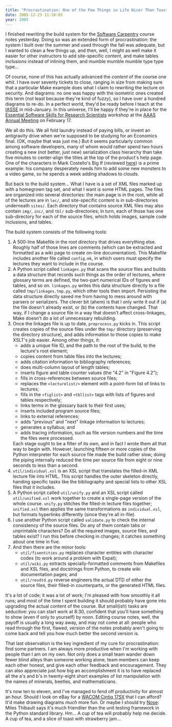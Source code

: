 ```yaml
---
title: "Procrastination: One of the Few Things in Life Nicer Than Toast"
date: 2005-12-23 11:18:03
year: 2005
---
```

I finished rewriting the build system for the <a href="http://www.third-bit.com/swc">Software Carpentry</a> course notes yesterday.  Doing so was an extended form of procrastination: the system I built over the summer and used through the fall was adequate, but I wanted to clean a few things up, and then, well, I might as well make it easier for other instructors to add site-specific content, and make tables inclusions instead of inlining them, and mumble mumble mumble type type type...

Of course, none of this has actually advanced the <em>content</em> of the course one whit.  I have over seventy tickets to close, ranging in size from making sure that a particular Make example does what I claim to rewriting the lecture on security.  And diagrams: no one was happy with the isometric ones created this term (not least because they're kind of fuzzy), so I have over a hundred diagrams to re-do. In a perfect world, they'd be ready before I teach at the <a href="http://www.softwareeng.org/">IASSE</a> in mid-January.  In this universe, I'll be happy if they're in place for the <a href="http://www.aaas.org/meetings/Annual_Meeting/02_PE/PE_06_Career_Workshops.shtml#EssentialSoftware">Essential Software Skills for Research Scientists</a> workshop at the <a href="http://www.aaas.org/meetings/Annual_Meeting/">AAAS Annual Meeting</a> on February 17.

We all do this.  We all fold laundry instead of paying bills, or invent an antigravity drive when we're supposed to be studying for an Economics final.  (OK, maybe that was just me.)  But it seems particularly common among software developers, many of whom would rather spend two hours creating a new (not better, just new) serialization class hierarchy than take five minutes to center-align the titles at the top of the product's help page.  One of the characters in Mark Costello's Big If (reviewed <a href="http://www.third-bit.com/reading.html">here</a>) is a prime example: his company desperately needs him to add some new monsters to a video game, so he spends a week adding shadows to clouds.

But back to the build system... What I have is a set of XML files marked up with a homegrown tag set, and what I want is some HTML pages.  The files are organized into several directories: the main page is in the root, while all of the lectures are in <code>lec/</code>, and site-specific content is in sub-directories underneath <code>sites/</code>.  Each directory that contains source XML files may also contain <code>img/</code>, <code>inc/</code>, and <code>tbl/</code> sub-directories; in turn, each of those has one sub-directory for each of the source files, which holds images, sample code inclusions, and tables.

The build system consists of the following tools:
<ol>
	<li>A 500-line Makefile in the root directory that drives everything else.  Roughly half of those lines are comments (which can be extracted and formatted as a wiki page to create on-line documentation).  This Makefile includes another file called <code>config.mk</code>, in which users must specify the lectures they want to include in the course.</li>
	<li>A Python script called <code>linkages.py</code> that scans the source files and builds a data structure that records such things as the order of lectures, where glossary terms are defined, the two-part numerical IDs of figures and tables, and so on. <code>linkages.py</code> writes this data structure directly to a file called <code>tmp/linkages.tmp.py</code>, which other tools then import.  Persisting the data structure directly saved me from having to mess around with parsers or serializers.  The clever bit (ahem) is that I only write it out if (a) the file doesn't already exist, or (b) the contents have changed.  That way, if I change a source file in a way that doesn't affect cross-linkages, Make doesn't do a lot of unnecessary rebuilding.</li>
	<li>Once the linkages file is up to date, <code>preprocess.py</code> kicks in.  This script creates copies of the source files under the <code>tmp/</code> directory (preserving the directory structure), and adds information to those copies to make XSLT's job easier.  Among other things, it:
<ul>
	<li>adds a unique file ID, and the path to the root of the build, to the lecture's root element;</li>
	<li>copies content from table files into the lectures;</li>
	<li>adds citation information to bibliography references;</li>
	<li>does multi-column layout of length tables;</li>
	<li>inserts figure and table counter values (the "4.2" in "Figure 4.2");</li>
	<li>fills in cross-references between source files;</li>
	<li>replaces the <code>&lt;lecturelist/&gt;</code> element with a point-form list of links to lectures;</li>
	<li>fills in the <code>&lt;figlist&gt;</code> and <code>&lt;tbllist&gt;</code> tags with lists of figures and tables respectively;</li>
	<li>links terms in the glossary back to their first uses;</li>
	<li>inserts included program source files;</li>
	<li>links to external references;</li>
	<li>adds "previous" and "next" linkage information to lectures;</li>
	<li>generates a syllabus; and</li>
	<li>adds tracing information, such as file version numbers and the time the files were processed.</li>
</ul>
Each stage ought to be a filter of its own, and in fact I wrote them all that way to begin with.  However, launching fifteen or more copies of the Python interpreter for each source file made the build rather slow; doing the piping internally reduced the time per source file from eight or nine seconds to less than a second.</li>
	<li><code>util/individual.xsl</code> is an XSL script that translates the filled-in XML lecture file into HTML.  This script handles the outer skeleton directly, handing specific tasks like the bibliography and special lists to other XSL files that it includes.</li>
	<li>A Python script called <code>util/unify.py</code> and an XSL script called <code>util/unified.xsl</code> work together to create a single-page version of the whole course.  <code>unify.py</code> stitches the filled-in lecture files together; <code>unified.xsl</code> then applies the same transformations as <code>individual.xsl</code>, but formats hyperlinks differently (since they're all in-file).</li>
	<li>I use another Python script called <code>validate.py</code> to check the internal consistency of the source files.  Do any of them contain tabs or unprintable characters?  Do all the required images, source files, and tables exist?  I run this before checking in changes; it catches something about one time in five.</li>
	<li>And then there are the minor tools:
<ul>
	<li><code>util/fixentities.py</code> replaces character entities with character codes (to work around a problem with Expat);</li>
	<li><code>util/wiki.py</code> extracts specially-formatted comments from Makefiles and XSL files, and docstrings from Python, to create wiki documentation pages; and</li>
	<li><code>util/revdtd.py</code> reverse engineers the actual DTD of either the source files, their filled-in counterparts, or the generated HTML files.</li>
</ul>
</li>
</ol>
It's a lot of code; it was a lot of work; I'm pleased with how smoothly it all runs; and most of the time I spent building it should probably have gone into upgrading the actual content of the course. But small(ish) tasks are seductive: you can start work at 8:30, confident that you'll have something to show (even if only to yourself) by noon.  Editing course notes, well, the payoff is usually a long way away, and may not come at all: people who read through the first, flawed, version of the notes probably aren't going to come back and tell you how much better the second version is.

That last observation is the key ingredient of my cure for procrastination: find some partners.  I am always more productive when I'm working with people than I am on my own.  Not only does a small team wander down fewer blind alleys than someone working alone, team members can keep each other honest, and give each other feedback and encouragement.  They can also appreciate just how big an accomplishment it is to have replaced all the a's and b's in twenty-eight short examples of list manipulation with the names of minerals, beetles, and mathematicians.

It's now ten to eleven, and I've managed to fend off productivity for almost an hour.  Should I look on eBay for a <a href="http://www.wacom.com/lcdtablets/index_17SX.cfm">WACOM Cintiq 17SX</a> that I can afford?  It'd make drawing diagrams <em>much</em> more fun.  Or maybe I should try <a href="http://somethingaboutorange.com/mrl/projects/nose/">Nose</a>: Miles Thibault says it's much friendlier than the unit testing framework in the Python standard library.  Hm... A cup of tea will probably help me decide.  A cup of tea, and a slice of toast with strawberry jam...
